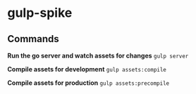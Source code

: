 # gulp-spike

## Commands

**Run the go server and watch assets for changes**
`gulp server`

**Compile assets for development**
`gulp assets:compile`

**Compile assets for production**
`gulp assets:precompile`
